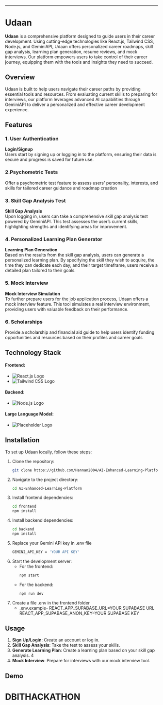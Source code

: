 

---

# Udaan


**Udaan** is a comprehensive platform designed to guide users in their career development. Using cutting-edge technologies like React.js, Tailwind CSS, Node.js, and GeminiAPI, Udaan offers personalized career roadmaps, skill gap analysis, learning plan generation, resume reviews, and mock interviews. Our platform empowers users to take control of their career journey, equipping them with the tools and insights they need to succeed.

## Overview

Udaan is built to help users navigate their career paths by providing essential tools and resources. From evaluating current skills to preparing for interviews, our platform leverages advanced AI capabilities through GeminiAPI to deliver a personalized and effective career development experience.

## Features

### 1. User Authentication

**Login/Signup**  
Users start by signing up or logging in to the platform, ensuring their data is secure and progress is saved for future use.


### 2.Psychometric Tests
Offer a psychometric test feature to assess users' personality, interests, and skills for tailored career guidance and roadmap creation

### 3. Skill Gap Analysis Test

**Skill Gap Analysis**  
Upon logging in, users can take a comprehensive skill gap analysis test powered by GeminiAPI. This test assesses the user’s current skills, highlighting strengths and identifying areas for improvement.




### 4. Personalized Learning Plan Generator

**Learning Plan Generation**  
Based on the results from the skill gap analysis, users can generate a personalized learning plan. By specifying the skill they wish to acquire, the time they can dedicate each day, and their target timeframe, users receive a detailed plan tailored to their goals.



### 5. Mock Interview

**Mock Interview Simulation**  
To further prepare users for the job application process, Udaan offers a mock interview feature. This tool simulates a real interview environment, providing users with valuable feedback on their performance.


### 6. Scholarships 
Provide a scholarship and financial aid guide to help users identify funding opportunities and resources based on their profiles and career goals




## Technology Stack

#### Frontend:
- ![React.js Logo](https://img.shields.io/badge/React-20232A?style=for-the-badge&logo=react&logoColor=61DAFB) 
- ![Tailwind CSS Logo](https://img.shields.io/badge/Tailwind_CSS-38B2AC?style=for-the-badge&logo=tailwind-css&logoColor=white)

#### Backend:
- ![Node.js Logo](https://img.shields.io/badge/Node.js-339933?style=for-the-badge&logo=nodedotjs&logoColor=white)

#### Large Language Model:
- ![Placeholder Logo](https://img.shields.io/badge/Gemini-FF9900?style=for-the-badge&logoColor=white) 



## Installation

To set up Udaan locally, follow these steps:

1. Clone the repository:
   ```bash
   git clone https://github.com/Hannan2004/AI-Enhanced-Learning-Platform.git
   ```
2. Navigate to the project directory:
   ```bash
   cd AI-Enhanced-Learning-Platform
   ```
3. Install frontend dependencies:
   ```bash
   cd frontend
   npm install
   ```
4. Install backend dependencies:
   ```bash
   cd backend
   npm install
   ```
5. Replace your Gemini API key in .env file   
   ```bash
   GEMINI_API_KEY = 'YOUR API KEY'
   ```
6. Start the development server:
   - For the frontend:
     ```bash
     npm start
     ```
   - For the backend:
     ```bash
     npm run dev
     ```
7.  Create a file .env in the frontend folder 
    - .env.example-
      REACT_APP_SUPABASE_URL=YOUR SUPABASE URL
      REACT_APP_SUPABASE_ANON_KEY=YOUR SUPABASE KEY
## Usage

1. **Sign Up/Login**: Create an account or log in.
2. **Skill Gap Analysis**: Take the test to assess your skills.
3. **Generate Learning Plan**: Create a learning plan based on your skill gap analysis.
4
5. **Mock Interview**: Prepare for interviews with our mock interview tool.

## Demo
# DBITHACKATHON
